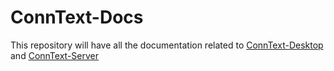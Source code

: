 # ConnText-Docs

This repository will have all the documentation related to [ConnText-Desktop](https://github.com/Mx-Angel/ConnText-Desktop) and [ConnText-Server](https://github.com/Mx-Angel/ConnText-Server)